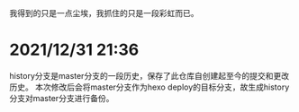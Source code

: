我得到的只是一点尘埃，我抓住的只是一段彩虹而已。

# 2021/12/31 21:36
history分支是master分支的一段历史，保存了此仓库自创建起至今的提交和更改历史。
本次修改后会将master分支作为hexo deploy的目标分支，故生成history分支对master分支进行备份。
